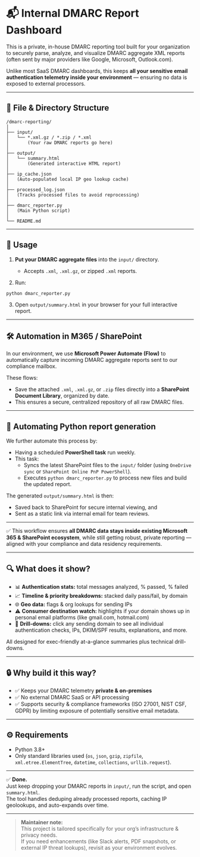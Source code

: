 # 📬 Internal DMARC Report Dashboard

This is a private, in-house DMARC reporting tool built for your organization to securely parse, analyze, and visualize DMARC aggregate XML reports (often sent by major providers like Google, Microsoft, Outlook.com).

Unlike most SaaS DMARC dashboards, this keeps **all your sensitive email authentication telemetry inside your environment** — ensuring no data is exposed to external processors.

---

## 📂 File & Directory Structure

```
/dmarc-reporting/
│
├── input/
│   └── *.xml.gz / *.zip / *.xml
│       (Your raw DMARC reports go here)
│
├── output/
│   └── summary.html
│       (Generated interactive HTML report)
│
├── ip_cache.json
│   (Auto-populated local IP geo lookup cache)
│
├── processed_log.json
│   (Tracks processed files to avoid reprocessing)
│
├── dmarc_reporter.py
│   (Main Python script)
│
└── README.md
```

---

## 🚀 Usage

1. **Put your DMARC aggregate files** into the `input/` directory.  
   - Accepts `.xml`, `.xml.gz`, or zipped `.xml` reports.

2. Run:

```bash
python dmarc_reporter.py
```

3. Open `output/summary.html` in your browser for your full interactive report.

---

## 🛠 Automation in M365 / SharePoint

In our environment, we use **Microsoft Power Automate (Flow)** to automatically capture incoming DMARC aggregate reports sent to our compliance mailbox.  

These flows:

- Save the attached `.xml`, `.xml.gz`, or `.zip` files directly into a **SharePoint Document Library**, organized by date.
- This ensures a secure, centralized repository of all raw DMARC files.

---

## 🚀 Automating Python report generation

We further automate this process by:

- Having a scheduled **PowerShell task** run weekly.
- This task:
  - Syncs the latest SharePoint files to the `input/` folder (using `OneDrive sync` or `SharePoint Online PnP PowerShell`).
  - Executes `python dmarc_reporter.py` to process new files and build the updated report.

The generated `output/summary.html` is then:

- Saved back to SharePoint for secure internal viewing, and
- Sent as a static link via internal email for team reviews.

---

✅ This workflow ensures **all DMARC data stays inside existing Microsoft 365 & SharePoint ecosystem**, while still getting robust, private reporting — aligned with your compliance and data residency requirements.

---

## 🔍 What does it show?

- 📊 **Authentication stats:** total messages analyzed, % passed, % failed  
- 📈 **Timeline & priority breakdowns:** stacked daily pass/fail, by domain  
- 🌐 **Geo data:** flags & org lookups for sending IPs  
- ⚠️ **Consumer destination watch:** highlights if your domain shows up in personal email platforms (like gmail.com, hotmail.com)  
- 📝 **Drill-downs:** click any sending domain to see all individual authentication checks, IPs, DKIM/SPF results, explanations, and more.

All designed for exec-friendly at-a-glance summaries plus technical drill-downs.

---

## 🔒 Why build it this way?

- ✅ Keeps your DMARC telemetry **private & on-premises**  
- ✅ No external DMARC SaaS or API processing  
- ✅ Supports security & compliance frameworks (ISO 27001, NIST CSF, GDPR) by limiting exposure of potentially sensitive email metadata.

---

## ⚙️ Requirements

- Python 3.8+
- Only standard libraries used (`os`, `json`, `gzip`, `zipfile`, `xml.etree.ElementTree`, `datetime`, `collections`, `urllib.request`).

---

✅ **Done.**  
Just keep dropping your DMARC reports in `input/`, run the script, and open `summary.html`.  
The tool handles deduping already processed reports, caching IP geolookups, and auto-expands over time.

---

> **Maintainer note:**  
> This project is tailored specifically for your org’s infrastructure & privacy needs.  
> If you need enhancements (like Slack alerts, PDF snapshots, or external IP threat lookups), revisit as your environment evolves.
